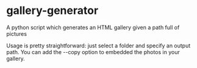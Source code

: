 # gallery-generator
A python script which generates an HTML gallery given a path full of pictures

Usage is pretty straightforward: just select a folder and specify an output path.
You can add the --copy option to embedded the photos in your gallery.
